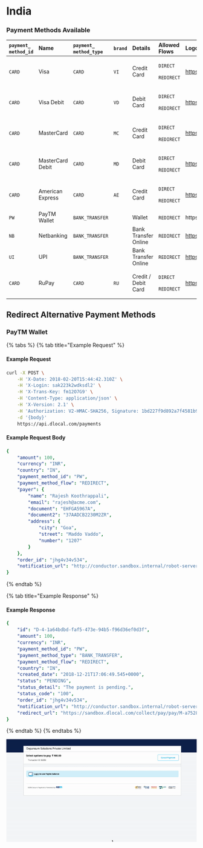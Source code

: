 # India

### Payment Methods Available

<table>
  <thead>
    <tr>
      <th style="text-align:left"><code>payment_<br />method_id</code>
      </th>
      <th style="text-align:left"><b>Name</b>
      </th>
      <th style="text-align:left"><code>payment_</code>
        <br /><code>method_type</code>
      </th>
      <th style="text-align:left"><code>brand</code>
      </th>
      <th style="text-align:left"><b>Details</b>
      </th>
      <th style="text-align:left">Allowed Flows</th>
      <th style="text-align:left"><b>Logo</b>
      </th>
    </tr>
  </thead>
  <tbody>
    <tr>
      <td style="text-align:left"><code>CARD</code>
      </td>
      <td style="text-align:left">Visa</td>
      <td style="text-align:left"><code>CARD</code>
      </td>
      <td style="text-align:left"><code>VI</code>
      </td>
      <td style="text-align:left">Credit Card</td>
      <td style="text-align:left">
        <p><code>DIRECT</code>
        </p>
        <p><code>REDIRECT</code>
        </p>
      </td>
      <td style="text-align:left">&#x200B;<a href="https://pay.dlocal.com/views/2.0/images/payments/VI.png">https://pay.dlocal.com/views/2.0/images/payments/VI.png</a>&#x200B;</td>
    </tr>
    <tr>
      <td style="text-align:left"><code>CARD</code>
      </td>
      <td style="text-align:left">Visa Debit</td>
      <td style="text-align:left"><code>CARD</code>
      </td>
      <td style="text-align:left"><code>VD</code>
      </td>
      <td style="text-align:left">Debit Card</td>
      <td style="text-align:left">
        <p><code>DIRECT</code>
        </p>
        <p><code>REDIRECT</code>
        </p>
      </td>
      <td style="text-align:left"><a href="      https://pay.dlocal.com/views/2.0/images/payments/VD.png&#x200B;">https://pay.dlocal.com/views/2.0/images/payments/VD.png&#x200B;</a>
      </td>
    </tr>
    <tr>
      <td style="text-align:left"><code>CARD</code>
      </td>
      <td style="text-align:left">MasterCard</td>
      <td style="text-align:left"><code>CARD</code>
      </td>
      <td style="text-align:left"><code>MC</code>
      </td>
      <td style="text-align:left">Credit Card</td>
      <td style="text-align:left">
        <p><code>DIRECT</code>
        </p>
        <p><code>REDIRECT</code>
        </p>
      </td>
      <td style="text-align:left">&#x200B;<a href="https://pay.dlocal.com/views/2.0/images/payments/MC.png">https://pay.dlocal.com/views/2.0/images/payments/MC.png</a>&#x200B;</td>
    </tr>
    <tr>
      <td style="text-align:left"><code>CARD</code>
      </td>
      <td style="text-align:left">MasterCard Debit</td>
      <td style="text-align:left"><code>CARD</code>
      </td>
      <td style="text-align:left"><code>MD</code>
      </td>
      <td style="text-align:left">Debit Card</td>
      <td style="text-align:left">
        <p><code>DIRECT</code>
        </p>
        <p><code>REDIRECT</code>
        </p>
      </td>
      <td style="text-align:left">&#x200B;<a href="https://pay.dlocal.com/views/2.0/images/payments/MD.png&#x200B;">https://pay.dlocal.com/views/2.0/images/payments/MD.png&#x200B;</a>
      </td>
    </tr>
    <tr>
      <td style="text-align:left"><code>CARD</code>
      </td>
      <td style="text-align:left">American Express</td>
      <td style="text-align:left"><code>CARD</code>
      </td>
      <td style="text-align:left"><code>AE</code>
      </td>
      <td style="text-align:left">Credit Card</td>
      <td style="text-align:left">
        <p><code>DIRECT</code>
        </p>
        <p><code>REDIRECT</code>
        </p>
      </td>
      <td style="text-align:left">&#x200B;<a href="https://pay.dlocal.com/views/2.0/images/payments/AE.png">https://pay.dlocal.com/views/2.0/images/payments/AE.png</a>&#x200B;</td>
    </tr>
    <tr>
      <td style="text-align:left"><code>PW</code>
      </td>
      <td style="text-align:left">PayTM Wallet</td>
      <td style="text-align:left"><code>BANK_TRANSFER</code>
      </td>
      <td style="text-align:left"></td>
      <td style="text-align:left">Wallet</td>
      <td style="text-align:left"><code>REDIRECT</code>
      </td>
      <td style="text-align:left">&#x200B;https://pay.dlocal.com/views/2.0/images/payments/PW.png&#x200B;</td>
    </tr>
    <tr>
      <td style="text-align:left"><code>NB</code>
      </td>
      <td style="text-align:left">Netbanking</td>
      <td style="text-align:left"><code>BANK_TRANSFER</code>
      </td>
      <td style="text-align:left"></td>
      <td style="text-align:left">Bank Transfer Online</td>
      <td style="text-align:left"><code>REDIRECT</code>
      </td>
      <td style="text-align:left">&#x200B;<a href="https://pay.dlocal.com/views/2.0/images/payments/NB.png">https://pay.dlocal.com/views/2.0/images/payments/NB.png</a>&#x200B;</td>
    </tr>
    <tr>
      <td style="text-align:left"><code>UI</code>
      </td>
      <td style="text-align:left">UPI</td>
      <td style="text-align:left"><code>BANK_TRANSFER</code>
      </td>
      <td style="text-align:left"></td>
      <td style="text-align:left">Bank Transfer Online</td>
      <td style="text-align:left"><code>REDIRECT</code>
      </td>
      <td style="text-align:left">&#x200B;<a href="https://pay.dlocal.com/views/2.0/images/payments/UI.png">https://pay.dlocal.com/views/2.0/images/payments/UI.png</a>&#x200B;</td>
    </tr>
    <tr>
      <td style="text-align:left"><code>CARD</code>
      </td>
      <td style="text-align:left">RuPay</td>
      <td style="text-align:left"><code>CARD</code>
      </td>
      <td style="text-align:left"><code>RU</code>
      </td>
      <td style="text-align:left">Credit / Debit Card</td>
      <td style="text-align:left">
        <p><code>DIRECT</code>
        </p>
        <p><code>REDIRECT</code>
        </p>
      </td>
      <td style="text-align:left">&#x200B;<a href="https://pay.dlocal.com/views/2.0/images/payments/RU.png">https://pay.dlocal.com/views/2.0/images/payments/RU.png</a>&#x200B;</td>
    </tr>
  </tbody>
</table>

## Redirect Alternative Payment Methods

### PayTM Wallet

{% tabs %}
{% tab title="Example Request" %}
#### Example Request

```bash
curl -X POST \
    -H 'X-Date: 2018-02-20T15:44:42.310Z' \
    -H 'X-Login: sak223k2wdksdl2' \
    -H 'X-Trans-Key: fm12O7G9' \
    -H 'Content-Type: application/json' \
    -H 'X-Version: 2.1' \
    -H 'Authorization: V2-HMAC-SHA256, Signature: 1bd227f9d892a7f4581b998c21e353b1686a6bdad5940e7bb6aa596c96e0a6ec' \
    -d '{body}'
    https://api.dlocal.com/payments
```

#### Example Request Body

```yaml
{
    "amount": 100,
    "currency": "INR",
    "country": "IN",
    "payment_method_id": "PW",
    "payment_method_flow": "REDIRECT",
    "payer": {
        "name": "Rajesh Koothrappali",
        "email": "rajesh@acme.com",
        "document": "EHFGA5967A",
        "document2": "37AADCB2230M2ZR",
        "address": {
            "city": "Goa",
            "street": "Maddo Vaddo",
            "number": "1207"
        }
    },
    "order_id": "jhg4v34v534",
    "notification_url": "http://conductor.sandbox.internal/robot-server/rest/generic/notification/new"
}
```
{% endtab %}

{% tab title="Example Response" %}
#### Example Response

```yaml
{
    "id": "D-4-1a64bdbd-faf5-473e-94b5-f96d36ef0d3f",
    "amount": 100,
    "currency": "INR",
    "payment_method_id": "PW",
    "payment_method_type": "BANK_TRANSFER",
    "payment_method_flow": "REDIRECT",
    "country": "IN",
    "created_date": "2018-12-21T17:06:49.545+0000",
    "status": "PENDING",
    "status_detail": "The payment is pending.",
    "status_code": "100",
    "order_id": "jhg4v34v534",
    "notification_url": "http://conductor.sandbox.internal/robot-server/rest/generic/notification/new",
    "redirect_url": "https://sandbox.dlocal.com/collect/pay/pay/M-a75286b0-5557-11e9-9f92-dbdad3ad0963?xtid=CATH-ST-1554217056-343949416"
}
```
{% endtab %}
{% endtabs %}

![](../../../.gitbook/assets/flow2.gif)

